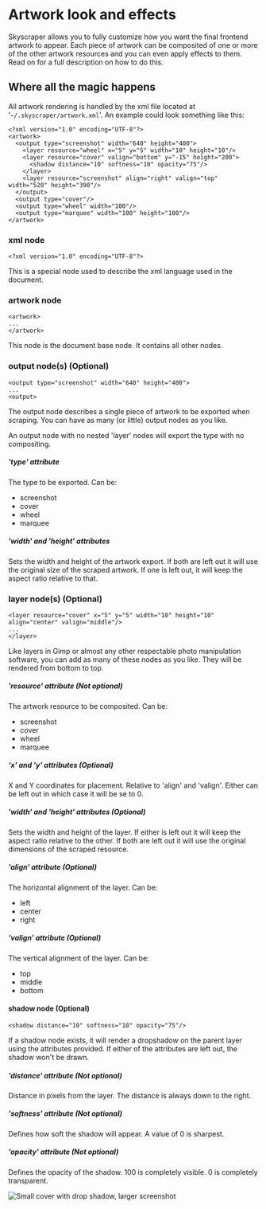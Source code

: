 # Artwork look and effects
Skyscraper allows you to fully customize how you want the final frontend artwork to appear. Each piece of artwork can be composited of one or more of the other artwork resources and you can even apply effects to them. Read on for a full description on how to do this.

## Where all the magic happens
All artwork rendering is handled by the xml file located at '`~/.skyscraper/artwork.xml`'. An example could look something like this:
```
<?xml version="1.0" encoding="UTF-8"?>
<artwork>
  <output type="screenshot" width="640" height="400">
    <layer resource="wheel" x="5" y="5" width="10" height="10"/>
    <layer resource="cover" valign="bottom" y="-15" height="200">
      <shadow distance="10" softness="10" opacity="75"/>
    </layer>
    <layer resource="screenshot" align="right" valign="top" width="520" height="390"/>
  </output>
  <output type="cover"/>
  <output type="wheel" width="100"/>
  <output type="marquee" width="100" height="100"/>
</artwork>
```

### xml node
```
<?xml version="1.0" encoding="UTF-8"?>
```
This is a special node used to describe the xml language used in the document.

### artwork node
```
<artwork>
...
</artwork>
```
This node is the document base node. It contains all other nodes.

### output node(s) (Optional)
```
<output type="screenshot" width="640" height="400">
...
<output>
```
The output node describes a single piece of artwork to be exported when scraping. You can have as many (or little) output nodes as you like.

An output node with no nested 'layer' nodes will export the type with no compositing.

##### 'type' attribute
The type to be exported. Can be:
* screenshot
* cover
* wheel
* marquee

##### 'width' and 'height' attributes
Sets the width and height of the artwork export. If both are left out it will use the original size of the scraped artwork. If one is left out, it will keep the aspect ratio relative to that.

### layer node(s) (Optional)
```
<layer resource="cover" x="5" y="5" width="10" height="10" align="center" valign="middle"/>
...
</layer>
```
Like layers in Gimp or almost any other respectable photo manipulation software, you can add as many of these nodes as you like. They will be rendered from bottom to top.

##### 'resource' attribute (Not optional)
The artwork resource to be composited. Can be:
* screenshot
* cover
* wheel
* marquee

##### 'x' and 'y' attributes (Optional)
X and Y coordinates for placement. Relative to 'align' and 'valign'. Either can be left out in which case it will be se to 0.

##### 'width' and 'height' attributes (Optional)
Sets the width and height of the layer. If either is left out it will keep the aspect ratio relative to the other. If both are left out it will use the original dimensions of the scraped resource.

##### 'align' attribute (Optional)
The horizontal alignment of the layer. Can be:
* left
* center
* right

##### 'valign' attribute (Optional)
The vertical alignment of the layer. Can be:
* top
* middle
* bottom

#### shadow node (Optional)
```
<shadow distance="10" softness="10" opacity="75"/>
```
If a shadow node exists, it will render a dropshadow on the parent layer using the attributes provided. If either of the attributes are left out, the shadow won't be drawn.

##### 'distance' attribute (Not optional)
Distance in pixels from the layer. The distance is always down to the right.

##### 'softness' attribute (Not optional)
Defines how soft the shadow will appear. A value of 0 is sharpest.

##### 'opacity' attribute (Not optional)
Defines the opacity of the shadow. 100 is completely visible. 0 is completely transparent.

![Small cover with drop shadow, larger screenshot](https://raw.githubusercontent.com/muldjord/skyscraper/master/artwork_examples/Bubble%20Bobble.png)
